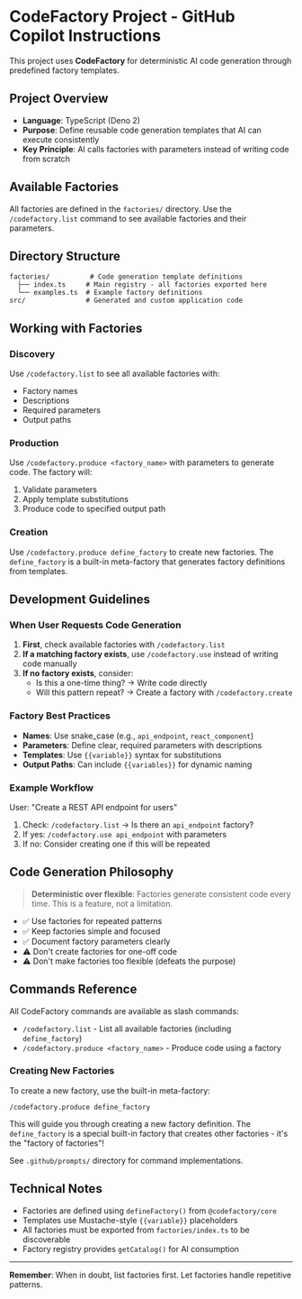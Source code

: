 # CodeFactory Project - GitHub Copilot Instructions

This project uses **CodeFactory** for deterministic AI code generation through predefined factory templates.

## Project Overview

- **Language**: TypeScript (Deno 2)
- **Purpose**: Define reusable code generation templates that AI can execute consistently
- **Key Principle**: AI calls factories with parameters instead of writing code from scratch

## Available Factories

All factories are defined in the `factories/` directory. Use the `/codefactory.list` command to see available factories and their parameters.

## Directory Structure

```
factories/          # Code generation template definitions
  ├── index.ts     # Main registry - all factories exported here
  └── examples.ts  # Example factory definitions
src/               # Generated and custom application code
```

## Working with Factories

### Discovery
Use `/codefactory.list` to see all available factories with:
- Factory names
- Descriptions
- Required parameters
- Output paths

### Production
Use `/codefactory.produce <factory_name>` with parameters to generate code. The factory will:
1. Validate parameters
2. Apply template substitutions
3. Produce code to specified output path

### Creation
Use `/codefactory.produce define_factory` to create new factories. The `define_factory` is a built-in meta-factory that generates factory definitions from templates.

## Development Guidelines

### When User Requests Code Generation

1. **First**, check available factories with `/codefactory.list`
2. **If a matching factory exists**, use `/codefactory.use` instead of writing code manually
3. **If no factory exists**, consider:
   - Is this a one-time thing? → Write code directly
   - Will this pattern repeat? → Create a factory with `/codefactory.create`

### Factory Best Practices

- **Names**: Use snake_case (e.g., `api_endpoint`, `react_component`)
- **Parameters**: Define clear, required parameters with descriptions
- **Templates**: Use `{{variable}}` syntax for substitutions
- **Output Paths**: Can include `{{variables}}` for dynamic naming

### Example Workflow

User: "Create a REST API endpoint for users"

1. Check: `/codefactory.list` → Is there an `api_endpoint` factory?
2. If yes: `/codefactory.use api_endpoint` with parameters
3. If no: Consider creating one if this will be repeated

## Code Generation Philosophy

> **Deterministic over flexible**: Factories generate consistent code every time. This is a feature, not a limitation.

- ✅ Use factories for repeated patterns
- ✅ Keep factories simple and focused
- ✅ Document factory parameters clearly
- ⚠️ Don't create factories for one-off code
- ⚠️ Don't make factories too flexible (defeats the purpose)

## Commands Reference

All CodeFactory commands are available as slash commands:
- `/codefactory.list` - List all available factories (including `define_factory`)
- `/codefactory.produce <factory_name>` - Produce code using a factory

### Creating New Factories

To create a new factory, use the built-in meta-factory:

```
/codefactory.produce define_factory
```

This will guide you through creating a new factory definition. The `define_factory` is a special built-in factory that creates other factories - it's the "factory of factories"!

See `.github/prompts/` directory for command implementations.

## Technical Notes

- Factories are defined using `defineFactory()` from `@codefactory/core`
- Templates use Mustache-style `{{variable}}` placeholders
- All factories must be exported from `factories/index.ts` to be discoverable
- Factory registry provides `getCatalog()` for AI consumption

---

**Remember**: When in doubt, list factories first. Let factories handle repetitive patterns.
